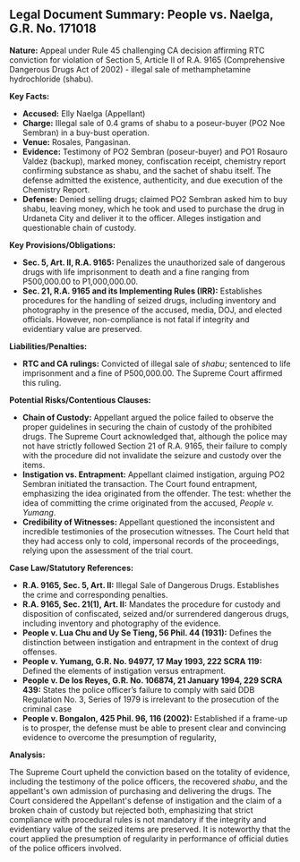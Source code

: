 ## Legal Document Summary: People vs. Naelga, G.R. No. 171018

**Nature:** Appeal under Rule 45 challenging CA decision affirming RTC conviction for violation of Section 5, Article II of R.A. 9165 (Comprehensive Dangerous Drugs Act of 2002) - illegal sale of methamphetamine hydrochloride (shabu).

**Key Facts:**

*   **Accused:** Elly Naelga (Appellant)
*   **Charge:** Illegal sale of 0.4 grams of shabu to a poseur-buyer (PO2 Noe Sembran) in a buy-bust operation.
*   **Venue:** Rosales, Pangasinan.
*   **Evidence:** Testimony of PO2 Sembran (poseur-buyer) and PO1 Rosauro Valdez (backup), marked money, confiscation receipt, chemistry report confirming substance as shabu, and the sachet of shabu itself. The defense admitted the existence, authenticity, and due execution of the Chemistry Report.
*   **Defense:** Denied selling drugs; claimed PO2 Sembran asked him to buy shabu, leaving money, which he took and used to purchase the drug in Urdaneta City and deliver it to the officer. Alleges instigation and questionable chain of custody.

**Key Provisions/Obligations:**

*   **Sec. 5, Art. II, R.A. 9165:** Penalizes the unauthorized sale of dangerous drugs with life imprisonment to death and a fine ranging from P500,000.00 to P1,000,000.00.
*   **Sec. 21, R.A. 9165 and its Implementing Rules (IRR):**  Establishes procedures for the handling of seized drugs, including inventory and photography in the presence of the accused, media, DOJ, and elected officials. However, non-compliance is not fatal if integrity and evidentiary value are preserved.

**Liabilities/Penalties:**

*   **RTC and CA rulings:** Convicted of illegal sale of *shabu*; sentenced to life imprisonment and a fine of P500,000.00. The Supreme Court affirmed this ruling.

**Potential Risks/Contentious Clauses:**

*   **Chain of Custody:**  Appellant argued the police failed to observe the proper guidelines in securing the chain of custody of the prohibited drugs. The Supreme Court acknowledged that, although the police may not have strictly followed Section 21 of R.A. 9165, their failure to comply with the procedure did not invalidate the seizure and custody over the items.
*   **Instigation vs. Entrapment:**  Appellant claimed instigation, arguing PO2 Sembran initiated the transaction. The Court found entrapment, emphasizing the idea originated from the offender. The test: whether the idea of committing the crime originated from the accused, *People v. Yumang*.
*   **Credibility of Witnesses:**  Appellant questioned the inconsistent and incredible testimonies of the prosecution witnesses. The Court held that they had access only to cold, impersonal records of the proceedings, relying upon the assessment of the trial court.

**Case Law/Statutory References:**

*   **R.A. 9165, Sec. 5, Art. II:** Illegal Sale of Dangerous Drugs. Establishes the crime and corresponding penalties.
*   **R.A. 9165, Sec. 21(1), Art. II:** Mandates the procedure for custody and disposition of confiscated, seized and/or surrendered dangerous drugs, including inventory and photography of the evidence.
*   **People v. Lua Chu and Uy Se Tieng, 56 Phil. 44 (1931):** Defines the distinction between instigation and entrapment in the context of drug offenses.
*   **People v. Yumang, G.R. No. 94977, 17 May 1993, 222 SCRA 119:** Defined the elements of instigation versus entrapment.
*   **People v. De los Reyes, G.R. No. 106874, 21 January 1994, 229 SCRA 439:** States the police officer’s failure to comply with said DDB Regulation No. 3, Series of 1979 is irrelevant to the prosecution of the criminal case
*   **People v. Bongalon, 425 Phil. 96, 116 (2002):** Established if a frame-up is to prosper, the defense must be able to present clear and convincing evidence to overcome the presumption of regularity,

**Analysis:**

The Supreme Court upheld the conviction based on the totality of evidence, including the testimony of the police officers, the recovered *shabu*, and the appellant's own admission of purchasing and delivering the drugs. The Court considered the Appellant's defense of instigation and the claim of a broken chain of custody but rejected both, emphasizing that strict compliance with procedural rules is not mandatory if the integrity and evidentiary value of the seized items are preserved. It is noteworthy that the court applied the presumption of regularity in performance of official duties of the police officers involved.
